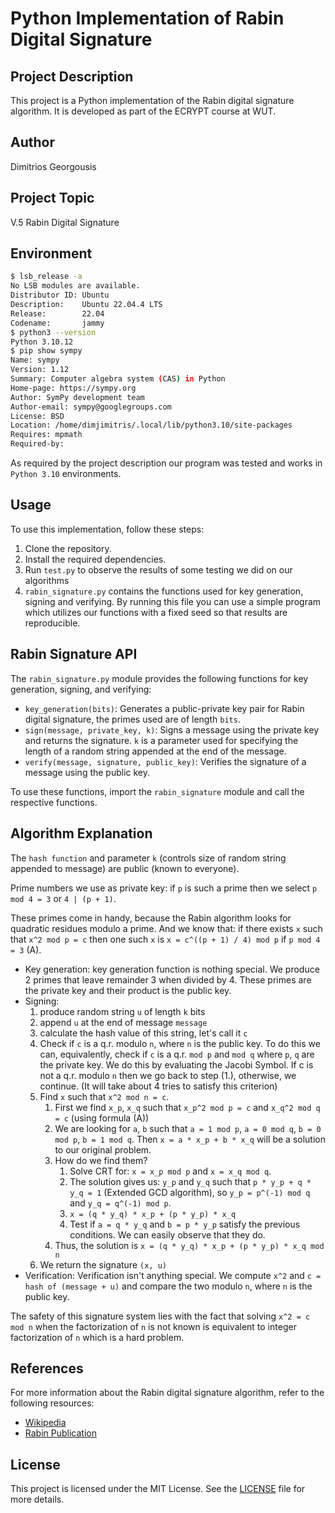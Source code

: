 # Python Implementation of Rabin Digital Signature

## Project Description
This project is a Python implementation of the Rabin digital signature algorithm. It is developed as part of the ECRYPT course at WUT.

## Author
Dimitrios Georgousis

## Project Topic
V.5 Rabin Digital Signature

## Environment
```bash
$ lsb_release -a
No LSB modules are available.
Distributor ID: Ubuntu
Description:    Ubuntu 22.04.4 LTS
Release:        22.04
Codename:       jammy
$ python3 --version
Python 3.10.12
$ pip show sympy
Name: sympy
Version: 1.12
Summary: Computer algebra system (CAS) in Python
Home-page: https://sympy.org
Author: SymPy development team
Author-email: sympy@googlegroups.com
License: BSD
Location: /home/dimjimitris/.local/lib/python3.10/site-packages
Requires: mpmath
Required-by:
```
As required by the project description our program was tested and works in `Python 3.10` environments.

## Usage
To use this implementation, follow these steps:
1. Clone the repository.
2. Install the required dependencies.
3. Run `test.py` to observe the results of some testing we did on our algorithms
4. `rabin_signature.py` contains the functions used for key generation, signing and verifying. By running this file you can use a simple program which utilizes our functions with a fixed seed so that results are reproducible.

## Rabin Signature API

The `rabin_signature.py` module provides the following functions for key generation, signing, and verifying:

- `key_generation(bits)`: Generates a public-private key pair for Rabin digital signature, the primes used are of length `bits`.
- `sign(message, private_key, k)`: Signs a message using the private key and returns the signature. `k` is a parameter used for specifying the length of a random string appended at the end of the message.
- `verify(message, signature, public_key)`: Verifies the signature of a message using the public key.

To use these functions, import the `rabin_signature` module and call the respective functions.

## Algorithm Explanation

The `hash function` and parameter `k` (controls size of random string appended to message) are public (known to everyone).

Prime numbers we use as private key: if `p` is such a prime then we select `p mod 4 = 3` or `4 | (p + 1)`.

These primes come in handy, because the Rabin algorithm looks for quadratic residues modulo a prime. And we know that:
if there exists `x` such that `x^2 mod p = c` then one such `x` is `x = c^((p + 1) / 4) mod p` if `p mod 4 = 3` (A).

- Key generation: key generation function is nothing special. We produce 2 primes that leave remainder 3 when divided by 4. These primes are the private key and their product is the public key.
- Signing:
    1. produce random string `u` of length `k` bits
    2. append `u` at the end of message `message`
    3. calculate the hash value of this string, let's call it `c`
    4. Check if `c` is a q.r. modulo `n`, where `n` is the public key. To do this we can, equivalently, check if `c` is a q.r. `mod p` and `mod q` where `p`, `q` are the private key. We do this by evaluating the Jacobi Symbol. If c is not a q.r. modulo `n` then we go back to step (1.), otherwise, we continue. (It will take about 4 tries to satisfy this criterion)
    5. Find `x` such that `x^2 mod n = c`.
        1. First we find `x_p`, `x_q` such that `x_p^2 mod p = c` and `x_q^2 mod q = c` (using formula (A))
        2. We are looking for `a`, `b` such that `a = 1 mod p`, `a = 0 mod q`, `b = 0 mod p`, `b = 1 mod q`. Then `x = a * x_p + b * x_q` will be a solution to our original problem.
        3. How do we find them?
            1. Solve CRT for: `x = x_p mod p` and `x = x_q mod q`.
            2. The solution gives us: `y_p` and `y_q` such that `p * y_p + q * y_q = 1` (Extended GCD algorithm), so `y_p = p^(-1) mod q` and `y_q = q^(-1) mod p`.
            3. `x = (q * y_q) * x_p + (p * y_p) * x_q`
            4. Test if `a = q * y_q` and `b = p * y_p` satisfy the previous conditions. We can easily observe that they do.
        4. Thus, the solution is `x = (q * y_q) * x_p + (p * y_p) * x_q mod n`
    6. We return the signature `(x, u)`
- Verification: Verification isn't anything special. We compute `x^2` and `c = hash of (message + u)` and compare the two modulo `n`, where `n` is the public key.

The safety of this signature system lies with the fact that solving `x^2 = c mod n` when the factorization of `n` is not known is equivalent to integer factorization of `n` which is a hard problem.

## References
For more information about the Rabin digital signature algorithm, refer to the following resources:
- [Wikipedia](https://en.wikipedia.org/wiki/Rabin_signature_algorithm)
- [Rabin Publication](http://publications.csail.mit.edu/lcs/pubs/pdf/MIT-LCS-TR-212.pdf)

## License
This project is licensed under the MIT License. See the [LICENSE](LICENSE) file for more details.